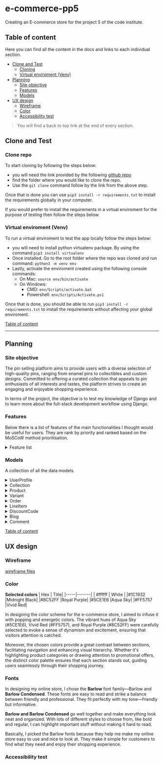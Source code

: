 # e-commerce-pp5

Creating an E-commerce store for the project 5 of the code institute.

## Table of content

Here you can find all the content in the docs and links to each individual section.

-   [Clone and Test](#clone-and-test)
    -   [Cloning](#clone-repo)
    -   [Virtual enviroment (Venv)](#virtual-enviroment-venv)
-   [Planning](#planning)
    -   [Site objective](#site-objective)
    -	[Features](#features)
	-	[Models](#models)
-   [UX design](#ux-design)
    -   [Wireframe](#wireframe)
    -   [Color](#color)
    -   [Accessibility test](#accessibility-test)

> You will find a back to top link at the end of every section.

## Clone and Test

### Clone repo
To start cloning by following the steps below:

-   you will need the link provided by the following [github repo](https://github.com/jhoanTrujillo/e-commerce-pp5.git)
-   find the folder where you would like to clone the repo.
-   Use the `git clone` command follow by the link from the above step.

Once that is done you can use `pip3 install -r requirements.txt` to install the requirements globally in your computer.

If you would prefer to install the requirements in a virtual enviroment for the purpose of testing then follow the steps below.

### Virtual enviroment (Venv)
To run a virtual enviroment to test the app locally follow the steps below:

-   you will need to install python virtualenv package. By using the command `pip3 install virtualenv`
-   Once installed. Go to the root folder where the repo was cloned and run command: `python3 -m venv env`
-   Lastly, activate the enviroment created using the following console commands:
    -   On Mac: `source env/bin/activate`
    -   On Windows:
        -   CMD: `env/Scripts/activate.bat `
        -   Powershell: `env/Scripts/Activate.ps1 `

Once that is done, you should be able to run `pip3 install -r requirements.txt` to install the requirements without affecting your global enviroment.

[Table of content](#table-of-content)

---

## Planning

### Site objective
The pin selling platform aims to provide users with a diverse selection of high-quality pins, ranging from enamel pins to collectibles and custom designs. Committed to offering a curated collection that appeals to pin enthusiasts of all interests and tastes, the platform strives to create an engaging and enjoyable shopping experience.

In terms of the project, the objective is to test my knowledge of Django and to learn more about the full-stack development workflow using Django.

### Features
Below there is a list of features of the main functionalities I thought would be useful for users. They are rank by priority and ranked based on the MoSCoW method prioritisation.

<details close>
<summary>Feature list</summary>

| Feature | Importance | Difficulty | Priority |
|-------------------------|-------------|------------|-------------|
| **Account Features** | | | |
| Account login | 5 | 3 | Must have |
| Account logout | 4 | 2 | Should have |
| Account creation | 5 | 4 | Must have |
| Account deletion | 3 | 4 | Could have |
| Account/Profile update | 5 | 3 | Must have |
| User profile | 4 | 3 | Should have |
| Summary of orders | 4 | 3 | Should have |
| **Product Features (Site owner)** | | | |
| Product creation | 5 | 3 | Must have |
| Product update | 4 | 4 | Should have |
| Product deletion | 3 | 5 | Could have |
| **Product Features (users)** | | | |
| Product page | 5 | 4 | Must have |
| Product Collection | 5 | 3 | Must have |
| product reviews | 4 | 4 | Should have |
| **Cart/Checkout features** ||||
| Add product to cart | 5 | 3 | |
| Remove product from cart | 4 | 3 | Should have |
| See order summary | 4 | 2 | Could have |
| Pay and complete checkout | 5 | 4 | Must have |
| **Blog post (Site owner)** | | | |
| Blog post creation | 5 | 4 | Must have |
| Blog post update | 4 | 3 | Should have |
| Blog post deletion | 3 | 3 | Could have |
| **Blog post (users/registered)** | | | |
| Like post | 3 | 3 | Could have  |
| Comment creation | 4 | 3 | Should have |
| Comment update | 3 | 3 | Could have |
| Comment deletion | 3 | 4 | Could have |

</details>

### Models
A collection of all the data models.

<details close>
<summary>UserProfile</summary>

| Key               | Name                     | Type                |
|-------------------|--------------------------|---------------------|
| Foreign_Key       | User                     | ForeignKey          |
|                   | Default_Phone_Number     | CharField           |
|                   | Default_Country          | CountryField        |
|                   | Default_Street_Address1  | CharField           |
|                   | Default_Street_Address2  | CharField           |
|                   | Default_Town_or_City     | CharField           |
|                   | Default_County           | CharField           |
|                   | Default_Postcode         | CharField           |

</details>

<details close>
<summary>Collection</summary>

| Field             | Type       | Description                            |
|-------------------|------------|----------------------------------------|
| id                | Primary Key| Unique identifier for the collection.  |
| name              | CharField  | Name of the collection.                |
| user_friendly_name| CharField  | User-friendly name of the collection.  |
| description       | TextField  | Description of the collection.         |



</details>

<details close>
<summary>Product</summary>

| Field             | Type       | Description                            |
|-------------------|------------|----------------------------------------|
| id                | Primary Key| Unique identifier for the product.      |
| title             | CharField  | Title of the product.                  |
| description       | TextField  | Description of the product.            |
| sku               | CharField  | Stock Keeping Unit of the product.     |
| price             | DecimalField| Price of the product.                  |
| image             | ImageField | Image of the product.                  |
| image_url         | URLField   | URL of the image of the product.       |
| rating            | DecimalField| Rating of the product.                 |
| collection_id     | ForeignKey | Foreign key to Collection table.        |
| stock             | IntegerField| Stock quantity of the product.         |
| created_date      | DateTimeField| Date and time when the product was created.|
| updated_date      | DateTimeField| Date and time when the product was last updated.|


</details>

<details close>
<summary>Variant</summary>
| Field             | Type       | Description                            |
|-------------------|------------|----------------------------------------|
| id                | Primary Key| Unique identifier for the variant.      |
| product_id        | ForeignKey | Foreign key to Product table.          |
| title             | CharField  | Title of the variant.                  |
| price             | DecimalField| Price of the variant.                  |
| image             | ImageField | Image of the variant.                  |
| image_url         | URLField   | URL of the image of the variant.       |
| stock             | IntegerField| Stock quantity of the variant.         |
</details>

<details close>
<summary>Order</summary>

| Key               | Name              | Type            |
|-------------------|-------------------|-----------------|
|                   | Order_Number      | CharField       |
| Foreign_Key       | User_Profile      | ForeignKey      |
|                   | Full_Name         | CharField       |
|                   | Email             | EmailField      |
|                   | Phone_Number      | CharField       |
|                   | Country           | CountryField    |
|                   | Postcode          | CharField       |
|                   | Town_or_City      | CharField       |
|                   | Street_Address1   | CharField       |
|                   | Street_Address2   | CharField       |
|                   | County            | CharField       |
|                   | Date              | DateTimeField   |
|                   | Delivery_Cost     | DecimalField    |
|                   | Order_Total       | DecimalField    |
|                   | Grand_Total       | DecimalField    |
|                   | Original_Bag      | TextField       |
|                   | Stripe_PID        | CharField       |

</details>

<details close>
<summary>LineItem</summary>

| Key          | Name              | Type            |
|--------------|-------------------|-----------------|
| Foreign Key  | Order             | ForeignKey      |
| Foreign Key  | Product           | ForeignKey      |
| CharField    | Product_Size      | CharField       |
| TextField    | Selected_Options  | TextField       |
| IntegerField | Quantity          | IntegerField    |
| DecimalField | Lineitem_Total    | DecimalField    |

</details>

<details close>
<summary>DiscountCode</summary>

| Key               | Name       | Type        |
|-------------------|------------|-------------|
|                   | Code       | CharField   |
|                   | Description| TextField   |
|                   | Amount     | DecimalField|
|                   | Percent    | DecimalField|
|                   | Minimum Purchase | DecimalField|
|                   | Start Date | DateField   |
|                   | End Date   | DateField   |
|                   | Active     | BooleanField|

</details>

<details close>
<summary>Blog</summary>

| Key               | Name            | Type            |
|-------------------|-----------------|-----------------|
| Foreign Key       | User            | ForeignKey      |
|                   | Title           | CharField       |
|                   | Content         | TextField       |
|                   | Created Date    | DateTimeField   |
|                   | Updated Date    | DateTimeField   |

</details>

<details close>
<summary>Comment</summary>

| Key               | Name            | Type            |
|-------------------|-----------------|-----------------|
| Foreign Key       | User            | ForeignKey      |
| Foreign Key       | Blog            | ForeignKey      |
|                   | Content         | TextField       |
|                   | Created Date    | DateTimeField   |
|                   | Updated Date    | DateTimeField   |

</details>

[Table of content](#table-of-content)

## UX design 

### Wireframe
[wireframe files](https://github.com/jhoanTrujillo/e-commerce-pp5/tree/main/github_media)

### Color

**Selected colors**
| Hex | Title|
|-----|-------|
| #ffffff | White |
|#1C1932 |Midnight Black|
|#8C52FF |Royal Purple|
|#5CE1E6 |Aqua Sky|
|#FF5757 |Vivid Red|

In designing the color scheme for the e-commerce store, I aimed to infuse it with popping and energetic colors. The vibrant hues of Aqua Sky (#5CE1E6), Vivid Red (#FF5757), and Royal Purple (#8C52FF) were carefully selected to evoke a sense of dynamism and excitement, ensuring that visitors attention is catched.

Moreover, the chosen colors provide a great contrast between sections, facilitating navigation and enhancing visual hierarchy. Whether it's highlighting product categories or drawing attention to promotional offers, the distinct color palette ensures that each section stands out, guiding users seamlessly through their shopping journey.

### Fonts

In designing my online store, I chose the **Barlow** font family—Barlow and **Barlow Condensed**. These fonts are easy to read and strike a balance between friendly and professional. They fit perfectly with my tone—friendly but informative.

**Barlow and Barlow Condensed** go well together and make everything look neat and organized. With lots of different styles to choose from, like bold and regular, I can highlight important stuff without making it hard to read.

Basically, I picked the Barlow fonts because they help me make my online store easy to use and nice to look at. They make it simple for customers to find what they need and enjoy their shopping experience.

### Accessibility test